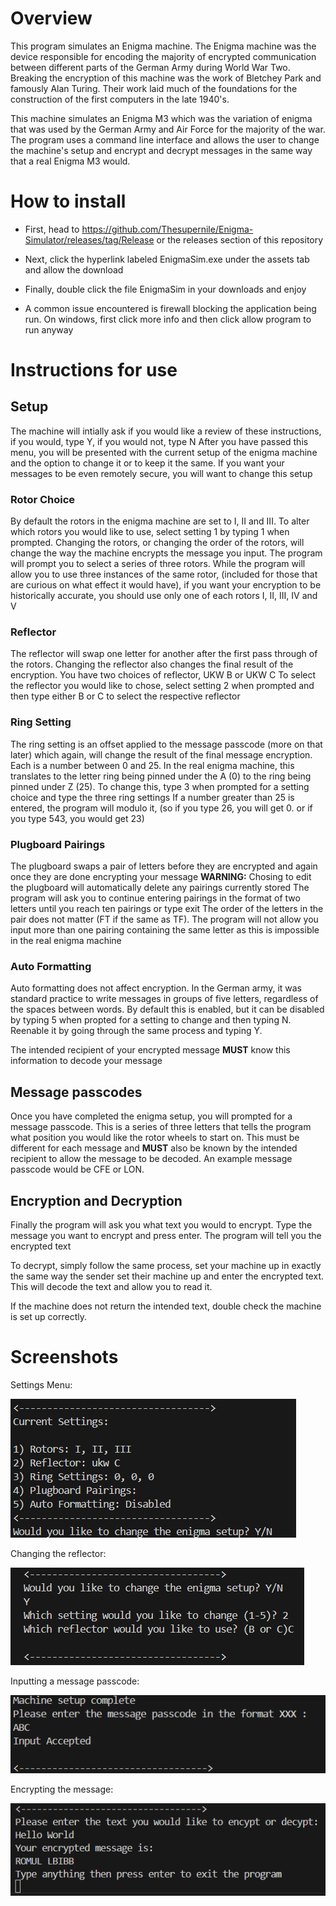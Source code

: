 # Overview
This program simulates an Enigma machine. The Enigma machine was the device responsible for encoding the majority of encrypted communication between different parts of the German Army during World War Two. Breaking the encryption of this machine was the work of Bletchey Park and famously Alan Turing. Their work laid much of the foundations for the construction of the first computers in the late 1940's.

This machine simulates an Enigma M3 which was the variation of enigma that was used by the German Army and Air Force for the majority of the war. The program uses a command line interface and allows the user to change the machine's setup and encrypt and decrypt messages in the same way that a real Enigma M3 would.

# How to install
* First, head to https://github.com/Thesupernile/Enigma-Simulator/releases/tag/Release or the releases section of this repository
* Next, click the hyperlink labeled EnigmaSim.exe under the assets tab and allow the download
* Finally, double click the file EnigmaSim in your downloads and enjoy

* A common issue encountered is firewall blocking the application being run. On windows, first click more info and then click allow program to run anyway

# Instructions for use

## Setup
The machine will intially ask if you would like a review of these instructions, if you would, type Y, if you would not, type N
After you have passed this menu, you will be presented with the current setup of the enigma machine and the option to change it or to keep it the same.
If you want your messages to be even remotely secure, you will want to change this setup

### Rotor Choice
By default the rotors in the enigma machine are set to I, II and III. To alter which rotors you would like to use, select setting 1 by typing 1 when prompted.
Changing the rotors, or changing the order of the rotors, will change the way the machine encrypts the message you input. 
The program will prompt you to select a series of three rotors. While the program will allow you to use three instances of the same rotor, (included for those that are curious on what effect it would have), if you want your encryption to be historically accurate, you should use only one of each rotors I, II, III, IV and V

### Reflector
The reflector will swap one letter for another after the first pass through of the rotors. 
Changing the reflector also changes the final result of the encryption. You have two choices of reflector, UKW B or UKW C
To select the reflector you would like to chose, select setting 2 when prompted and then type either B or C to select the respective reflector

### Ring Setting
The ring setting is an offset applied to the message passcode (more on that later) which again, will change the result of the final message encryption. Each is a number between 0 and 25. 
In the real enigma machine, this translates to the letter ring being pinned under the A (0) to the ring being pinned under Z (25). 
To change this, type 3 when prompted for a setting choice and type the three ring settings
If a number greater than 25 is entered, the program will modulo it, (so if you type 26, you will get 0. or if you type 543, you would get 23)

### Plugboard Pairings
The plugboard swaps a pair of letters before they are encrypted and again once they are done encrypting your message
**WARNING:** Chosing to edit the plugboard will automatically delete any pairings currently stored
The program will ask you to continue entering pairings in the format of two letters until you reach ten pairings or type exit
The order of the letters in the pair does not matter (FT if the same as TF). The program will not allow you input more than one pairing containing the same letter as this is impossible in the real enigma machine

### Auto Formatting
Auto formatting does not affect encryption. In the German army, it was standard practice to write messages in groups of five letters, regardless of the spaces between words. By default this is enabled, but it can be disabled by typing 5 when propted for a setting to change and then typing N. Reenable it by going through the same process and typing Y.

The intended recipient of your encrypted message **MUST** know this information to decode your message

## Message passcodes
Once you have completed the enigma setup, you will prompted for a message passcode. This is a series of three letters that tells the program what position you would like the rotor wheels to start on. This must be different for each message and **MUST** also be known by the intended recipient to allow the message to be decoded. An example message passcode would be CFE or LON.

## Encryption and Decryption
Finally the program will ask you what text you would to encrypt. Type the message you want to encrypt and press enter. The program will tell you the encrypted text

To decrypt, simply follow the same process, set your machine up in exactly the same way the sender set their machine up and enter the encrypted text. This will decode the text and allow you to read it.

If the machine does not return the intended text, double check the machine is set up correctly.


# Screenshots

Settings Menu:

![Settings Display Menu Screenshot](ProgramScreenshots/CurrentSettingsDisplay.png)

Changing the reflector:

![Reflector Changes Screenshot](ProgramScreenshots/ChangingReflector.png)

Inputting a message passcode:

![Message Passcode Screenshot](ProgramScreenshots/Passcode.png)

Encrypting the message:

![Message Encryption Screenshot](ProgramScreenshots/Encryption.png)